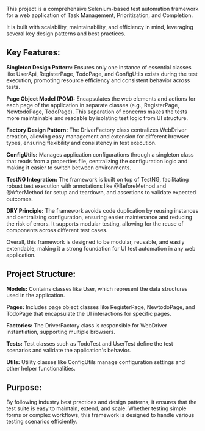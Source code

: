 This project is a comprehensive Selenium-based test automation framework for a web application of Task Management, Prioritization, and Completion. 

It is built with scalability, maintainability, and efficiency in mind, leveraging several key design patterns and best practices.

## Key Features:
**Singleton Design Pattern:** Ensures only one instance of essential classes like UserApi, RegisterPage, TodoPage, and ConfigUtils exists during the test execution, promoting resource efficiency and consistent behavior across tests.

**Page Object Model (POM):** Encapsulates the web elements and actions for each page of the application in separate classes (e.g., RegisterPage, NewtodoPage, TodoPage). This separation of concerns makes the tests more maintainable and readable by isolating test logic from UI structure.

**Factory Design Pattern:** The DriverFactory class centralizes WebDriver creation, allowing easy management and extension for different browser types, ensuring flexibility and consistency in test execution.

**ConfigUtils:** Manages application configurations through a singleton class that reads from a properties file, centralizing the configuration logic and making it easier to switch between environments.

**TestNG Integration:** The framework is built on top of TestNG, facilitating robust test execution with annotations like @BeforeMethod and @AfterMethod for setup and teardown, and assertions to validate expected outcomes.

**DRY Principle:** The framework avoids code duplication by reusing instances and centralizing configuration, ensuring easier maintenance and reducing the risk of errors. It supports modular testing, allowing for the reuse of components across different test cases.

Overall, this framework is designed to be modular, reusable, and easily extendable, making it a strong foundation for UI test automation in any web application.

## Project Structure:
**Models:** Contains classes like User, which represent the data structures used in the application.

**Pages:** Includes page object classes like RegisterPage, NewtodoPage, and TodoPage that encapsulate the UI interactions for specific pages.

**Factories:** The DriverFactory class is responsible for WebDriver instantiation, supporting multiple browsers.

**Tests:** Test classes such as TodoTest and UserTest define the test scenarios and validate the application's behavior.

**Utils:** Utility classes like ConfigUtils manage configuration settings and other helper functionalities.

## Purpose:
By following industry best practices and design patterns, it ensures that the test suite is easy to maintain, extend, and scale. Whether testing simple forms or complex workflows, this framework is designed to handle various testing scenarios efficiently.
